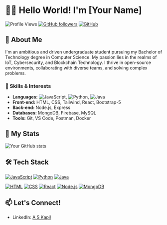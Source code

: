# 👩‍💻 Hello World! I'm [Your Name]

![Profile Views](https://komarev.com/ghpvc/?username=your-username&color=green) [![GitHub followers](https://img.shields.io/github/followers/your-username?style=social)](https://github.com/your-username) [![GitHub](https://img.shields.io/github/license/your-username/your-repository)](https://github.com/your-username/your-repository/blob/main/LICENSE)

## 🚀 About Me
I'm an ambitious and driven undergraduate student pursuing my Bachelor of Technology degree in Computer Science. My passion lies in the realms of IoT, Cybersecurity, and Blockchain Technology. I thrive in open-source environments, collaborating with diverse teams, and solving complex problems.

### 🌟 Skills & Interests
- **Languages:** ![JavaScript](https://img.shields.io/badge/JavaScript-★★★★☆-yellow), ![Python](https://img.shields.io/badge/Python-★★★★☆-blue), ![Java](https://img.shields.io/badge/Java-★★★☆☆-red)
- **Front-end:** HTML, CSS, Tailwind, React, Bootstrap-5
- **Back-end:** Node.js, Express
- **Databases:** MongoDB, Firebase, MySQL
- **Tools:** Git, VS Code, Postman, Docker

## 🧠 My Stats
![Your GitHub stats](https://tiny.one/readme-stats)

## 🛠️ Tech Stack
[![JavaScript](https://img.shields.io/badge/JavaScript-★★★★☆-yellow)](https://www.javascript.com/)
[![Python](https://img.shields.io/badge/Python-★★★★☆-blue)](https://www.python.org/)
[![Java](https://img.shields.io/badge/Java-★★★☆☆-red)](https://www.java.com/)

[![HTML](https://img.shields.io/badge/HTML-★★★★☆-orange)](https://developer.mozilla.org/en-US/docs/Web/HTML)
[![CSS](https://img.shields.io/badge/CSS-★★★☆☆-purple)](https://developer.mozilla.org/en-US/docs/Web/CSS)
[![React](https://img.shields.io/badge/React-★★★☆☆-lightgrey)](https://reactjs.org/)
[![Node.js](https://img.shields.io/badge/Node.js-★★★★☆-green)](https://nodejs.org/)
[![MongoDB](https://img.shields.io/badge/MongoDB-★★★☆☆-brightgreen)](https://www.mongodb.com/)

## 📫 Let's Connect!
- LinkedIn: [A S Kapil]([https://www.linkedin.com/in/your-name/](https://www.linkedin.com/in/askapil07/))

